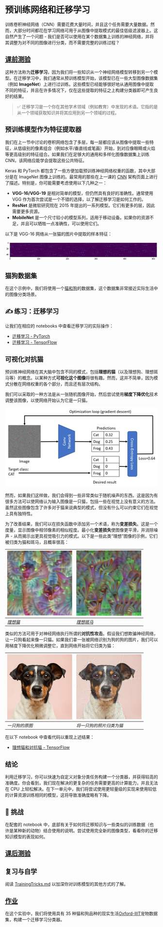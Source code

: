 # 预训练网络和迁移学习



训练卷积神经网络（CNN）需要花费大量时间，并且这个任务需要大量数据。然而，大部分时间都花在学习网络可用于从图像中提取模式的最佳低级滤波器上。这自然产生了一个问题 - 我们是否可以使用在某个数据集上训练的神经网络，并将其调整为对不同的图像进行分类，而不需要完整的训练过程？

## [ 课前测验](https://red-field-0a6ddfd03.1.azurestaticapps.net/quiz/108)



这种方法称为**迁移学习**，因为我们将一些知识从一个神经网络模型转移到另一个模型。在迁移学习中，我们通常从预训练模型开始，该模型已在一些大型图像数据集（例如 **ImageNet**）上进行过训练。这些模型已经能够很好地从通用图像中提取不同的特征，并且在许多情况下，仅在这些提取的特征之上构建分类器即可产生良好的结果。

> ✅ 迁移学习是一个你在其他学术领域（例如教育）中发现的术语。它指的是从一个领域获取知识并将其应用到另一个领域的过程。

## 预训练模型作为特征提取器



我们在上一节中讨论的卷积网络包含了多层，每一层都应该从图像中提取一些特征，从低级别的像素组合（例如水平/垂直线或笔画）开始，到对应像眼睛或火焰等更高级别的特征组合。如果我们在足够大的通用和多样化图像数据集上训练 CNN，该网络应能学会提取这些公共特征。

Keras 和 PyTorch 都包含了一些方便加载预训练神经网络权重的函数，其中大部分是在 ImageNet 图像上训练的。最常用的那些在上一课的 [CNN](https://github.com/happyzjp/AI-For-Beginners/blob/main/lessons/4-ComputerVision/07-ConvNets/CNN_Architectures.md) 架构页面上进行了描述。特别是，你可能需要考虑使用以下几种之一：

- **VGG-16/VGG-19** 是相对简单的模型，但仍然具有良好的准确性。通常使用 VGG 作为首次尝试是一个不错的选择，以了解迁移学习是如何工作的。
- **ResNet** 是微软研究院在 2015 年提出的一系列模型。它们有更多的层，因此需要更多资源。
- **MobileNet** 是一个尺寸较小的模型系列，适用于移动设备。如果你的资源不足，并且可以牺牲一点准确性，可以使用它们。

以下是 VGG-16 网络从一张猫的图片中提取的样本特征：

[![Features extracted by VGG-16](https://github.com/happyzjp/AI-For-Beginners/raw/main/translations/zh_cn/4-ComputerVision/08-TransferLearning/images/features.png)](https://github.com/happyzjp/AI-For-Beginners/blob/main/translations/zh_cn/4-ComputerVision/08-TransferLearning/images/features.png)

##  猫狗数据集



在这个示例中，我们将使用一个[猫和狗](https://www.microsoft.com/download/details.aspx?id=54765&WT.mc_id=academic-77998-cacaste)的数据集，这个数据集非常接近实际生活中的图像分类场景。

## ✍️ 练习：迁移学习



让我们在相应的 notebooks 中查看迁移学习的实际操作：

- [迁移学习 - PyTorch](https://github.com/happyzjp/AI-For-Beginners/blob/main/translations/zh_cn/4-ComputerVision/08-TransferLearning/TransferLearningPyTorch.ipynb)
- [迁移学习 - TensorFlow](https://github.com/happyzjp/AI-For-Beginners/blob/main/translations/zh_cn/4-ComputerVision/08-TransferLearning/TransferLearningTF.ipynb)

## 可视化对抗猫



预训练神经网络在其大脑中包含不同的模式，包括**理想的猫**（以及理想狗、理想斑马等）的概念。以某种方式**可视化这个图像**将很有趣。然而，这并不简单，因为模式分散在网络权重的各个部分，而且还有层次结构。

我们可以采取的一种方法是从一张随机图像开始，然后尝试使用**梯度下降优化**技术调整该图像，以使网络开始认为它是一只猫。

[![Image Optimization Loop](https://github.com/happyzjp/AI-For-Beginners/raw/main/translations/zh_cn/4-ComputerVision/08-TransferLearning/images/ideal-cat-loop.png)](https://github.com/happyzjp/AI-For-Beginners/blob/main/translations/zh_cn/4-ComputerVision/08-TransferLearning/images/ideal-cat-loop.png)

然而，如果我们这样做，我们会得到一些非常类似于随机噪声的东西。这是因为有很多方法可以使网络认为输入图像是一只猫，包括一些在视觉上没有意义的方法。虽然这些图像包含了许多对于猫来说典型的模式，但没有什么可以约束它们在视觉上具有独特性。

为了改善结果，我们可以在损失函数中添加另一个术语，称为**变差损失**。这是一个度量，显示图像中相邻像素的相似程度。最小化**变差损失**使图像更平滑，并消除噪声 - 从而揭示出更具视觉吸引力的模式。以下是一些此类“理想”图像的示例，它们被归类为猫和斑马，且概率很高：

| [![Ideal Cat](https://github.com/happyzjp/AI-For-Beginners/raw/main/translations/zh_cn/4-ComputerVision/08-TransferLearning/images/ideal-cat.png)](https://github.com/happyzjp/AI-For-Beginners/blob/main/translations/zh_cn/4-ComputerVision/08-TransferLearning/images/ideal-cat.png) | [![Ideal Zebra](https://github.com/happyzjp/AI-For-Beginners/raw/main/translations/zh_cn/4-ComputerVision/08-TransferLearning/images/ideal-zebra.png)](https://github.com/happyzjp/AI-For-Beginners/blob/main/translations/zh_cn/4-ComputerVision/08-TransferLearning/images/ideal-zebra.png) |
| ------------------------------------------------------------ | ------------------------------------------------------------ |
| [*理想猫*](https://github.com/happyzjp/AI-For-Beginners/blob/main/lessons/4-ComputerVision/08-TransferLearning/images/ideal-cat.png) | [*理想斑马*](https://github.com/happyzjp/AI-For-Beginners/blob/main/lessons/4-ComputerVision/08-TransferLearning/images/ideal-zebra.png) |

类似的方法可用于对神经网络执行所谓的**对抗性攻击**。假设我们想欺骗神经网络，让一只狗看起来像一只猫。如果我们拿一张被网络识别为狗的狗的图片，我们可以用梯度下降优化稍微调整它，直到网络开始将它归类为猫：

| [![Picture of a Dog](https://github.com/happyzjp/AI-For-Beginners/raw/main/translations/zh_cn/4-ComputerVision/08-TransferLearning/images/original-dog.png)](https://github.com/happyzjp/AI-For-Beginners/blob/main/translations/zh_cn/4-ComputerVision/08-TransferLearning/images/original-dog.png) | [![Picture of a dog classified as a cat](https://github.com/happyzjp/AI-For-Beginners/raw/main/translations/zh_cn/4-ComputerVision/08-TransferLearning/images/adversarial-dog.png)](https://github.com/happyzjp/AI-For-Beginners/blob/main/translations/zh_cn/4-ComputerVision/08-TransferLearning/images/adversarial-dog.png) |
| ------------------------------------------------------------ | ------------------------------------------------------------ |
| *一只狗的原图*                                               | *将一只狗的照片归类为猫*                                     |

在以下 notebook 中查看代码以重现上述结果：

- [理想猫和对抗猫 - TensorFlow](https://github.com/happyzjp/AI-For-Beginners/blob/main/translations/zh_cn/4-ComputerVision/08-TransferLearning/AdversarialCat_TF.ipynb)

##  结论



利用迁移学习，你可以快速为自定义对象分类任务构建一个分类器，并获得较高的准确度。你会看到，我们现在解决的更复杂的任务需要更高的计算能力，并且无法在 CPU 上轻松解决。在下一单元中，我们将尝试使用更轻量级的实现来使用较低的计算资源训练相同的模型，这将导致准确度略有下降。

##  🚀 挑战



在配套的 notebook 中，底部有关于如何将迁移知识与一些类似的训练数据（也许是某种新的动物）结合使用的说明。尝试使用完全新的图像类型，看看你的迁移知识模型的表现如何。

## [ 课后测验](https://red-field-0a6ddfd03.1.azurestaticapps.net/quiz/208)



##  复习与自学



阅读 [TrainingTricks.md](https://github.com/happyzjp/AI-For-Beginners/edit/main/lessons/4-ComputerVision/08-TransferLearning/TrainingTricks.md) 以加深你对训练模型的其他方式的了解。

## [ 作业](https://github.com/happyzjp/AI-For-Beginners/blob/main/translations/zh_cn/4-ComputerVision/08-TransferLearning/lab/README.md)



在这个实验中，我们将使用具有 35 种猫和狗品种的现实生活[Oxford-IIIT](https://www.robots.ox.ac.uk/~vgg/data/pets/)宠物数据集，构建一个迁移学习分类器。
